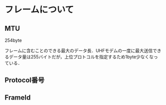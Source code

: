 # フレームについて

## MTU

254byte

フレームに含むことのできる最大のデータ長．UHFモデムの一度に最大送信できるデータ量は255バイトだが，上位プロトコルを指定するため1byte少なくなっている．

## Protocol番号

## FrameId

